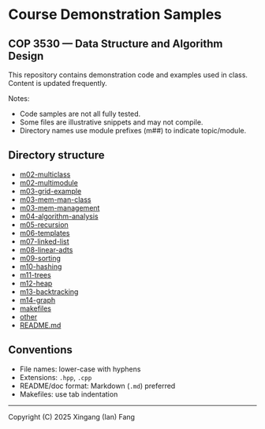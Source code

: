 # Course Demonstration Samples

## COP 3530 — Data Structure and Algorithm Design

This repository contains demonstration code and examples used in class. Content is updated frequently.

Notes:
- Code samples are not all fully tested.
- Some files are illustrative snippets and may not compile.
- Directory names use module prefixes (m##) to indicate topic/module.

## Directory structure

- [m02-multiclass](m02-multiclass)
- [m02-multimodule](m02-multimodule)
- [m03-grid-example](m03-grid-example)
- [m03-mem-man-class](m03-mem-man-class)
- [m03-mem-management](m03-mem-management)
- [m04-algorithm-analysis](m04-algorithm-analysis)
- [m05-recursion](m05-recursion)
- [m06-templates](m06-templates)
- [m07-linked-list](m07-linked-list)
- [m08-linear-adts](m08-linear-adts)
- [m09-sorting](m09-sorting)
- [m10-hashing](m10-hashing)
- [m11-trees](m11-trees)
- [m12-heap](m12-heap)
- [m13-backtracking](m13-backtracking)
- [m14-graph](m14-graph)
- [makefiles](makefiles)
- [other](other)
- [README.md](README.md)

## Conventions

- File names: lower-case with hyphens
- Extensions: `.hpp`, `.cpp`
- README/doc format: Markdown (`.md`) preferred
- Makefiles: use tab indentation

---

Copyright (C) 2025 Xingang (Ian) Fang
